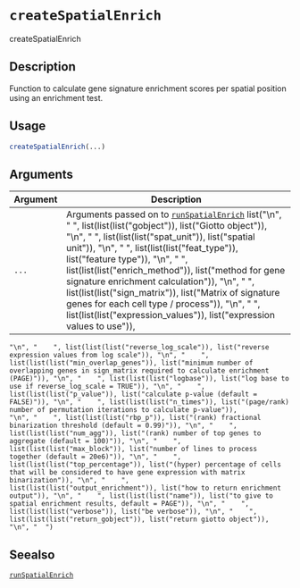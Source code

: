 # `createSpatialEnrich`

createSpatialEnrich


## Description

Function to calculate gene signature enrichment scores per spatial position using an enrichment test.


## Usage

```r
createSpatialEnrich(...)
```


## Arguments

Argument      |Description
------------- |----------------
`...`     |      Arguments passed on to [`runSpatialEnrich`](#runspatialenrich)   list("\n", "    ", list(list(list("gobject")), list("Giotto object")), "\n", "    ", list(list(list("spat_unit")), list("spatial unit")), "\n", "    ", list(list(list("feat_type")), list("feature type")), "\n", "    ", list(list(list("enrich_method")), list("method for gene signature enrichment calculation")), "\n", "    ", list(list(list("sign_matrix")), list("Matrix of signature genes for each cell type / process")), "\n", "    ", list(list(list("expression_values")), list("expression values to use")), 
    "\n", "    ", list(list(list("reverse_log_scale")), list("reverse expression values from log scale")), "\n", "    ", list(list(list("min_overlap_genes")), list("minimum number of overlapping genes in sign_matrix required to calculate enrichment (PAGE)")), "\n", "    ", list(list(list("logbase")), list("log base to use if reverse_log_scale = TRUE")), "\n", "    ", list(list(list("p_value")), list("calculate p-value (default = FALSE)")), "\n", "    ", list(list(list("n_times")), list("(page/rank) number of permutation iterations to calculate p-value")), 
    "\n", "    ", list(list(list("rbp_p")), list("(rank) fractional binarization threshold (default = 0.99)")), "\n", "    ", list(list(list("num_agg")), list("(rank) number of top genes to aggregate (default = 100)")), "\n", "    ", list(list(list("max_block")), list("number of lines to process together (default = 20e6)")), "\n", "    ", list(list(list("top_percentage")), list("(hyper) percentage of cells that will be considered to have gene expression with matrix binarization")), "\n", "    ", 
    list(list(list("output_enrichment")), list("how to return enrichment output")), "\n", "    ", list(list(list("name")), list("to give to spatial enrichment results, default = PAGE")), "\n", "    ", list(list(list("verbose")), list("be verbose")), "\n", "    ", list(list(list("return_gobject")), list("return giotto object")), "\n", "  ")


## Seealso

[`runSpatialEnrich`](#runspatialenrich)


